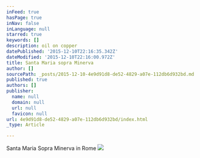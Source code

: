 ```yaml
---
inFeed: true
hasPage: true
inNav: false
inLanguage: null
starred: true
keywords: []
description: oil on copper
datePublished: '2015-12-10T22:16:35.342Z'
dateModified: '2015-12-10T22:16:00.972Z'
title: Santa Maria sopra Minerva
author: []
sourcePath: _posts/2015-12-10-4e9d91d8-de52-4829-a07e-112db6d932bd.md
published: true
authors: []
publisher:
  name: null
  domain: null
  url: null
  favicon: null
url: 4e9d91d8-de52-4829-a07e-112db6d932bd/index.html
_type: Article

---
```

Santa Maria Sopra Minerva in Rome
![](https://the-grid-user-content.s3-us-west-2.amazonaws.com/c1edf26c-8e45-40d6-9f8c-b8e51642a056.jpg)